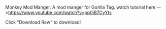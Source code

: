 Monkey Mod Manger, A mod manger for Gorilla Tag.
watch tutorial here -->https://www.youtube.com/watch?v=pp0iB7CyYts

Click "Download Raw" to download!
